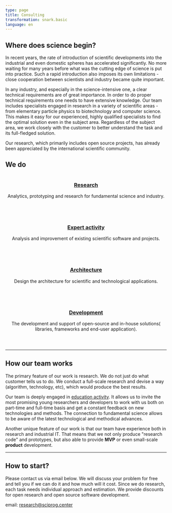 ```yaml
---
type: page
title: Consulting
transformation: snark.basic
language: en
---
```


## Where does science begin?

In recent years, the rate of introduction of scientific developments into the industrial and even domestic spheres has accelerated significantly. No more waiting for many years before what was the cutting edge of science is put into practice. Such a rapid introduction also imposes its own limitations - close cooperation between scientists and industry became quite important.

In any industry, and especially in the science-intensive one, a clear technical requirements are of great importance. In order to do proper technical requirements one needs to have extensive knowledge. Our team includes specialists engaged in research in a variety of scientific areas - from elementary particle physics to biotechnology and computer science. This makes it easy for our experienced, highly qualified specialists to find the optimal solution even in the subject area. Regardless of the subject area, we work closely with the customer to better understand the task and its full-fledged solution.

Our research, which primarily includes open source projects, has already been appreciated by the international scientific community.

## We do

<section id="one" class="tiles">
    <article>
        <span class="image">
            <img src="images/pic03.jpg" alt="" />
        </span>
        <header class="major">
            <h3><a href="${resolvePageRef("consulting.research")}"  class="link">Research</a></h3>
            <p>Analytics, prototyping and research for fundamental science and industry.</p>
        </header>
    </article>
    <article>
        <span class="image">
            <img src="images/pic04.jpg" alt="" />
        </span>
        <header class="major">
            <h3><a href="${resolvePageRef("consulting.expert")}"  class="link">Expert activity</a></h3>
            <p>Analysis and improvement of existing scientific software and projects.</p>
        </header>
    </article>
    <article>
        <span class="image">
            <img src="images/pic05.jpg" alt="" />
        </span>
        <header class="major">
            <h3><a href="${resolvePageRef("consulting.architecture")}"  class="link">Architecture</a></h3>
            <p>Design the architecture for scientific and technological applications.</p>
        </header>
    </article>
    <article>
        <span class="image">
            <img src="images/pic06.jpg" alt="" />
        </span>
        <header class="major">
            <h3><a href="${resolvePageRef("consulting.development")}"  class="link">Development</a></h3>
            <p>The development and support of open-source and in-house solutions( libraries, frameworks and end-user application).</p>
        </header>
    </article>
</section>

<hr>

## How our team works

The primary feature of our work is research. We do not just do what customer tells us to do. We conduct a full-scale research and devise a way (algorithm, technology, etc), which would produce the best results.

Our team is deeply engaged in [education activity](/magprog). It allows us to invite the most promising young researchers and developers to work with us both on part-time and full-time basis and get a constant feedback on new technologies and methods. The connection to fundamental science allows to be aware of the latest technological and methodical advances.

Another unique feature of our work is that our team have experience both in research and industrial IT. That means that we not only produce "research code" and prototypes, but also able to provide **MVP** or even small-scale **product** development.

<hr>


## How to start?

Please contact us via email below. We will discuss your problem for free and tell you if we can do it and how much will it cost. Since we do research, each task needs individual approach and estimation. We provide discounts for open research and open source software development.

email: <a href="mailto:&#114;&#101;&#115;&#101;&#097;&#114;&#099;&#104;&#064;&#115;&#099;&#105;&#112;&#114;&#111;&#103;&#046;&#099;&#101;&#110;&#116;&#101;&#114;">&#114;&#101;&#115;&#101;&#097;&#114;&#099;&#104;&#064;&#115;&#099;&#105;&#112;&#114;&#111;&#103;&#046;&#099;&#101;&#110;&#116;&#101;&#114;</a>